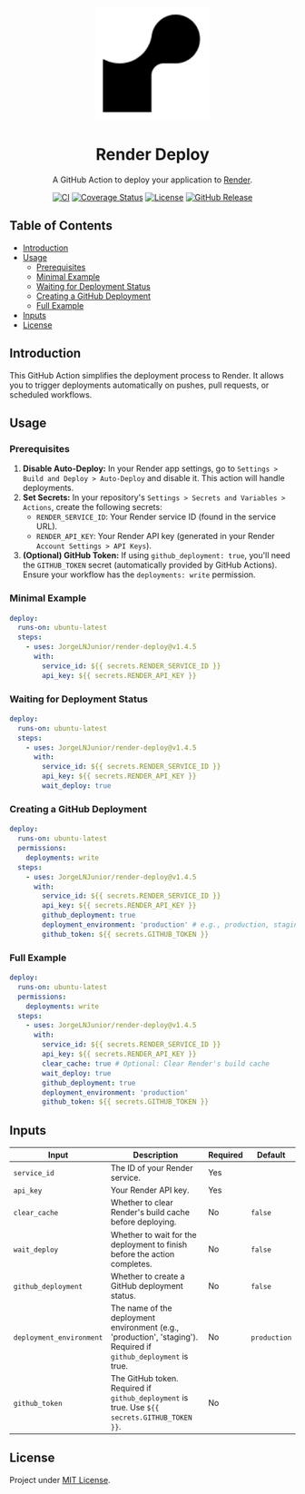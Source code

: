 <div align="center" id="short-description-and-logo">
  
  <img src=".github/render.png" alt="render-icon" border="0" width="200px">

  <h1>Render Deploy</h1>

  <p>A GitHub Action to deploy your application to <a href="https://render.com" target="_blank" rel="noreferrer noopener">Render</a>.</p>

</div>

<div align="center" id="badges">

[![CI](https://img.shields.io/github/actions/workflow/status/JorgeLNJunior/render-deploy/ci.yml?branch=main&style=flat-square)](https://github.com/JorgeLNJunior/render-deploy/actions/workflows/ci.yml)
[![Coverage Status](https://img.shields.io/coverallsCoverage/github/JorgeLNJunior/render-deploy?branch=main&style=flat-square
)](https://coveralls.io/github/JorgeLNJunior/render-deploy?branch=main)
[![License](https://img.shields.io/github/license/JorgeLNJunior/render-deploy?style=flat-square)](LICENSE)
[![GitHub Release](https://img.shields.io/github/v/release/JorgeLNJunior/render-deploy?style=flat-square)](https://github.com/JorgeLNJunior/render-deploy/releases/latest)

</div>

## Table of Contents

- [Introduction](#introduction)
- [Usage](#usage)
  - [Prerequisites](#prerequisites)
  - [Minimal Example](#minimal-example)
  - [Waiting for Deployment Status](#waiting-for-deployment-status)
  - [Creating a GitHub Deployment](#creating-a-github-deployment)
  - [Full Example](#full-example)
- [Inputs](#inputs)
- [License](#license)

## Introduction

This GitHub Action simplifies the deployment process to Render.  It allows you to trigger deployments automatically on pushes, pull requests, or scheduled workflows.

## Usage

### Prerequisites

1. **Disable Auto-Deploy:** In your Render app settings, go to `Settings > Build and Deploy > Auto-Deploy` and disable it. This action will handle deployments.
2. **Set Secrets:** In your repository's `Settings > Secrets and Variables > Actions`, create the following secrets:
    - `RENDER_SERVICE_ID`: Your Render service ID (found in the service URL).
    - `RENDER_API_KEY`: Your Render API key (generated in your Render `Account Settings > API Keys`).
3. **(Optional) GitHub Token:** If using `github_deployment: true`, you'll need the `GITHUB_TOKEN` secret (automatically provided by GitHub Actions).  Ensure your workflow has the `deployments: write` permission.

### Minimal Example

```yaml
deploy:
  runs-on: ubuntu-latest
  steps:
    - uses: JorgeLNJunior/render-deploy@v1.4.5
      with:
        service_id: ${{ secrets.RENDER_SERVICE_ID }}
        api_key: ${{ secrets.RENDER_API_KEY }}
```

### Waiting for Deployment Status

```yaml
deploy:
  runs-on: ubuntu-latest
  steps:
    - uses: JorgeLNJunior/render-deploy@v1.4.5
      with:
        service_id: ${{ secrets.RENDER_SERVICE_ID }}
        api_key: ${{ secrets.RENDER_API_KEY }}
        wait_deploy: true
```

### Creating a GitHub Deployment

```yaml
deploy:
  runs-on: ubuntu-latest
  permissions:
    deployments: write
  steps:
    - uses: JorgeLNJunior/render-deploy@v1.4.5
      with:
        service_id: ${{ secrets.RENDER_SERVICE_ID }}
        api_key: ${{ secrets.RENDER_API_KEY }}
        github_deployment: true
        deployment_environment: 'production' # e.g., production, staging
        github_token: ${{ secrets.GITHUB_TOKEN }}
```

### Full Example

```yaml
deploy:
  runs-on: ubuntu-latest
  permissions:
    deployments: write
  steps:
    - uses: JorgeLNJunior/render-deploy@v1.4.5
      with:
        service_id: ${{ secrets.RENDER_SERVICE_ID }}
        api_key: ${{ secrets.RENDER_API_KEY }}
        clear_cache: true # Optional: Clear Render's build cache
        wait_deploy: true
        github_deployment: true
        deployment_environment: 'production'
        github_token: ${{ secrets.GITHUB_TOKEN }}
```

## Inputs

| Input                | Description                                                                                             | Required | Default |
|----------------------|---------------------------------------------------------------------------------------------------------|----------|---------|
| `service_id`         | The ID of your Render service.                                                                         | Yes      |         |
| `api_key`            | Your Render API key.                                                                                      | Yes      |         |
| `clear_cache`        | Whether to clear Render's build cache before deploying.                                                | No       | `false` |
| `wait_deploy`        | Whether to wait for the deployment to finish before the action completes.                                | No       | `false` |
| `github_deployment` | Whether to create a GitHub deployment status.                                                            | No       | `false` |
| `deployment_environment` | The name of the deployment environment (e.g., 'production', 'staging'). Required if `github_deployment` is true. | No       |  `production`  |
| `github_token`       | The GitHub token. Required if `github_deployment` is true. Use `${{ secrets.GITHUB_TOKEN }}`.            | No       |         |


## License

Project under [MIT License](/LICENSE).
